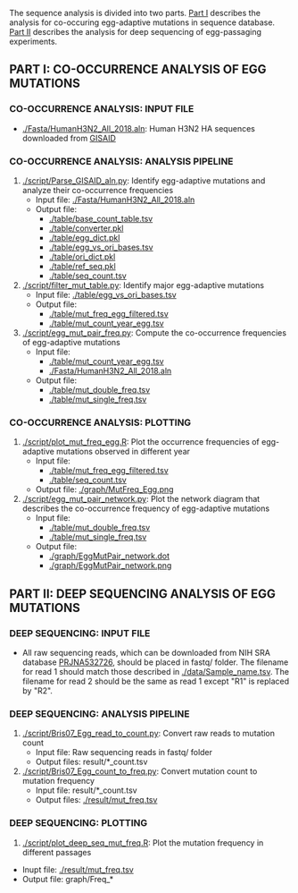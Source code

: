 The sequence analysis is divided into two parts. [Part I](https://github.com/wchnicholas/incompatible_egg_muts#part-i-co-occurrence-analysis-of-egg-mutations) describes the analysis for co-occuring egg-adaptive mutations in sequence database. [Part II](https://github.com/wchnicholas/incompatible_egg_muts#part-ii-deep-sequencing-analysis-of-egg-mutations) describes the analysis for deep sequencing of egg-passaging experiments.
## PART I: CO-OCCURRENCE ANALYSIS OF EGG MUTATIONS
### CO-OCCURRENCE ANALYSIS: INPUT FILE
* [./Fasta/HumanH3N2\_All\_2018.aln](./Fasta/HumanH3N2_All_2018.aln): Human H3N2 HA sequences downloaded from [GISAID](https://www.gisaid.org/)

### CO-OCCURRENCE ANALYSIS: ANALYSIS PIPELINE
1. [./script/Parse\_GISAID\_aln.py](./script/Parse_GISAID_aln.py): Identify egg-adaptive mutations and analyze their co-occurrence frequencies
    - Input file: [./Fasta/HumanH3N2\_All\_2018.aln](./Fasta/HumanH3N2_All_2018.aln)
    - Output file:
      - [./table/base\_count\_table.tsv](./table/base_count_table.tsv)
      - [./table/converter.pkl](./table/converter.pkl)
      - [./table/egg\_dict.pkl](./table/egg_dict.pkl)
      - [./table/egg\_vs\_ori\_bases.tsv](./table/egg_vs_ori_bases.tsv)
      - [./table/ori\_dict.pkl](./table/ori_dict.pkl)
      - [./table/ref\_seq.pkl](./table/ref_seq.pkl)
      - [./table/seq\_count.tsv](./table/seq_count.tsv)
2. [./script/filter\_mut\_table.py](./script/filter_mut_table.py): Identify major egg-adaptive mutations
    - Input file: [./table/egg\_vs\_ori\_bases.tsv](./table/egg_vs_ori_bases.tsv)
    - Output file: 
      - [./table/mut\_freq\_egg\_filtered.tsv](./table/mut_freq_egg_filtered.tsv)
      - [./table/mut\_count\_year\_egg.tsv](./table/mut_count_year_egg.tsv)
3. [./script/egg\_mut\_pair\_freq.py](./script/egg_mut_pair_freq.py): Compute the co-occurrence frequencies of egg-adaptive mutations
    - Input file: 
      - [./table/mut\_count\_year\_egg.tsv](./table/mut_count_year_egg.tsv)
      - [./Fasta/HumanH3N2\_All\_2018.aln](./Fasta/HumanH3N2_All_2018.aln)
    - Output file: 
      - [./table/mut\_double\_freq.tsv](./table/mut_double_freq.tsv)
      - [./table/mut\_single\_freq.tsv](./table/mut_single_freq.tsv)

### CO-OCCURRENCE ANALYSIS: PLOTTING
1. [./script/plot\_mut\_freq\_egg.R](./script/plot_mut_freq_egg.R): Plot the occurrence frequencies of egg-adaptive mutations observed in different year
    - Input file: 
      - [./table/mut\_freq\_egg\_filtered.tsv](./table/mut_freq_egg_filtered.tsv)
      - [./table/seq\_count.tsv](./table/seq_count.tsv)
    - Output file: [./graph/MutFreq\_Egg.png](./graph/MutFreq_Egg.png)
2. [./script/egg\_mut\_pair\_network.py](./script/egg_mut_pair_network.py): Plot the network diagram that describes the co-occurrence frequency of egg-adaptive mutations
    - Input file: 
      - [./table/mut\_double\_freq.tsv](./table/mut_double_freq.tsv)
      - [./table/mut\_single\_freq.tsv](./table/mut_single_freq.tsv)
    - Output file: 
      - [./graph/EggMutPair\_network.dot](graph/EggMutPair_network.dot)
      - [./graph/EggMutPair\_network.png](graph/EggMutPair_network.png)

## PART II: DEEP SEQUENCING ANALYSIS OF EGG MUTATIONS
### DEEP SEQUENCING: INPUT FILE
* All raw sequencing reads, which can be downloaded from NIH SRA database [PRJNA532726](https://www.ncbi.nlm.nih.gov/bioproject/PRJNA532726), should be placed in fastq/ folder. The filename for read 1 should match those described in [./data/Sample\_name.tsv](./data/Sample_name.tsv). The filename for read 2 should be the same as read 1 except "R1" is replaced by "R2".

### DEEP SEQUENCING: ANALYSIS PIPELINE
1. [./script/Bris07\_Egg\_read\_to\_count.py](./script/Bris07_Egg_read_to_count.py): Convert raw reads to mutation count
    - Input file: Raw sequencing reads in fastq/ folder
    - Output files: result/\*\_count.tsv
2. [./script/Bris07\_Egg\_count\_to\_freq.py](./script/Bris07_Egg_count_to_freq.py): Convert mutation count to mutation frequency
    - Input file: result/\*\_count.tsv
    - Output files: [./result/mut\_freq.tsv](result/mut_freq.tsv)

### DEEP SEQUENCING: PLOTTING
1. [./script/plot\_deep\_seq\_mut\_freq.R](script/plot_deep_seq_mut_freq.R): Plot the mutation frequency in different passages
  - Inupt file: [./result/mut\_freq.tsv](result/mut_freq.tsv)
  - Output file: graph/Freq\_\*
